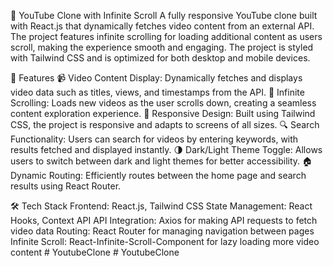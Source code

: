 🎥 YouTube Clone with Infinite Scroll
A fully responsive YouTube clone built with React.js that dynamically fetches video content from an external API. The project features infinite scrolling for loading additional content as users scroll, making the experience smooth and engaging. The project is styled with Tailwind CSS and is optimized for both desktop and mobile devices.

🚀 Features
📹 Video Content Display: Dynamically fetches and displays video data such as titles, views, and timestamps from the API.
🔄 Infinite Scrolling: Loads new videos as the user scrolls down, creating a seamless content exploration experience.
🎨 Responsive Design: Built using Tailwind CSS, the project is responsive and adapts to screens of all sizes.
🔍 Search Functionality: Users can search for videos by entering keywords, with results fetched and displayed instantly.
🌗 Dark/Light Theme Toggle: Allows users to switch between dark and light themes for better accessibility.
🏠 Dynamic Routing: Efficiently routes between the home page and search results using React Router.

🛠️ Tech Stack
Frontend: React.js, Tailwind CSS
State Management: React Hooks, Context API
API Integration: Axios for making API requests to fetch video data
Routing: React Router for managing navigation between pages
Infinite Scroll: React-Infinite-Scroll-Component for lazy loading more video content
#   Y o u t u b e C l o n e  
 #   Y o u t u b e C l o n e  
 